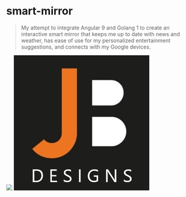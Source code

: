 # smart-mirror

> My attempt to integrate Angular 9 and Golang 1 to create an interactive smart mirror that keeps me up to date with news and weather, has ease of use for my personalized entertainment suggestions, and connects with my Google devices.

![](/Users/JB/Project/jobaldw/what-to-watch/ui/src/assets/jb-logo.jpg)
![JB Desgins](https://github.com/jobaldw/smart-mirror/blob/master/ui/src/assets/jb-icon.jpg)
